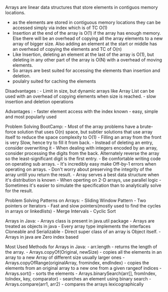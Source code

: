 Arrays are linear data structures that store elements in contiguos memory locations.
- as the elements are stored in contiguous memory locations they can be accessed simply via index which is of TC O(1)
- Insertion at the end of the array is O(1) if the array has enough memory. Else there will be an overhead of copying all the array elements to a new array of bigger size. Also adding an element at the start or middle has an overhead of copying the elements and TC of O(n)
- Like Insertion, deleting an element at the last of the array is O(1), but deleting in any other part of the array is O(N) with a overhead of moving elements.
- So arrays are best suited for accessing the elements than insertion and deletion.
- poulalry suited for caching the elements 

Disadvantages :
	- Limit in size, but dynamic arrays like Array List can be used with an overhead of copying elements when size is reached.
	- slow insertion and deletion operations

Advantages :
	- faster element access with the index known
	- easy, simple and most popularly used

Problem Solving BootCamp:
	- Most of the array problems have a brute-force solution that uses O(n) space, but subtler solutions that use array itself to reduce the space complexity to O(1)
	- Filling an array from the front is very Slow, hence try to fill it from back.
	- Instead of deleting an entry, consider overwriting it
	- When dealing with integers encoded by an array, consider processing the digits from the back. Alternately reverse the array so the least-significant digit is the first entry.
	- Be comfortable writing code on operating sub arrays.
	- It's incredibly easy make Off-by-1 errors when operating on arrays.
	- Don't worry about preserving the integrity of the array untill you return the result.
	- Array serves a best data structure when it's distribution is known 
	- When operting on 2-D arrays, use parallel logic
	- Sometimes it's easier to simulate the specification than to analytically solve for the result.


Problem Solving Patterns on Arrays:
	- Sliding Window Pattern
	- Two pointers or Iterators
	- Fast and slow pointers(mostly used to find the cycles in arrays or linkedlists)
	- Merge Intervals
	- Cyclic Sort

Arrays in Java:
	- Arrays class is present in java.util package
	- Arrays are treated as objects in java
	- Every array type implements the interfaces Cloneable and Serializable
	- Direct super class of an array is Object itself.
	- Arrays in java are Zero index based

Most Used Methods for Arrays in Java:
	- arr.length - returns the length of the array.
	- Arrays.copyOf(Original, newSize) - copies all the elements in an array to a new Array of different size usually larger ones
	- Arrays.copyOfRange(originalArray, fromindex, endIndex) - copies the elements from an original array to a new one from a given rangeof indices
	- Arrays.sort() - sorts the elements
	- Arrays.binarySearch(arr[], fromIndex, toIndex, key, comparator) - searches an element using binary search
	- Arrays.compare(arr1, arr2) - compares the arrays lexicographically


